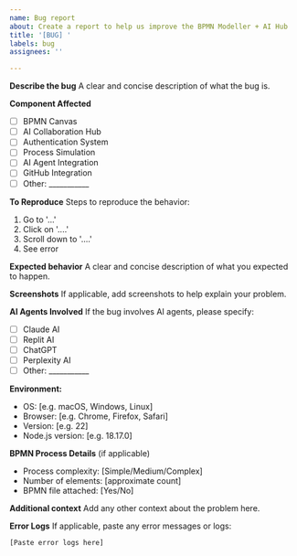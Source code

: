 ```yaml
---
name: Bug report
about: Create a report to help us improve the BPMN Modeller + AI Hub
title: '[BUG] '
labels: bug
assignees: ''

---
```


**Describe the bug**
A clear and concise description of what the bug is.

**Component Affected**
- [ ] BPMN Canvas
- [ ] AI Collaboration Hub
- [ ] Authentication System
- [ ] Process Simulation
- [ ] AI Agent Integration
- [ ] GitHub Integration
- [ ] Other: ___________

**To Reproduce**
Steps to reproduce the behavior:
1. Go to '...'
2. Click on '....'
3. Scroll down to '....'
4. See error

**Expected behavior**
A clear and concise description of what you expected to happen.

**Screenshots**
If applicable, add screenshots to help explain your problem.

**AI Agents Involved**
If the bug involves AI agents, please specify:
- [ ] Claude AI
- [ ] Replit AI
- [ ] ChatGPT
- [ ] Perplexity AI
- [ ] Other: ___________

**Environment:**
 - OS: [e.g. macOS, Windows, Linux]
 - Browser: [e.g. Chrome, Firefox, Safari]
 - Version: [e.g. 22]
 - Node.js version: [e.g. 18.17.0]

**BPMN Process Details** (if applicable)
- Process complexity: [Simple/Medium/Complex]
- Number of elements: [approximate count]
- BPMN file attached: [Yes/No]

**Additional context**
Add any other context about the problem here.

**Error Logs**
If applicable, paste any error messages or logs:
```
[Paste error logs here]
```